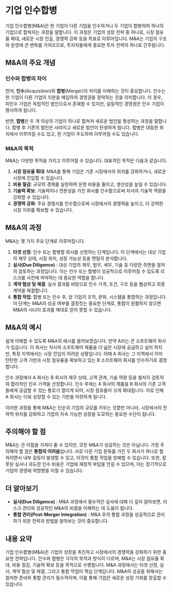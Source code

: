 # 기업 인수합병

기업 인수합병(M&A)은 한 기업이 다른 기업을 인수하거나 두 기업이 합병하여 하나의 기업으로 합쳐지는 과정을 말합니다. 이 과정은 기업의 성장 전략 중 하나로, 시장 점유율 확대, 새로운 시장 진출, 경쟁력 강화 등을 목표로 이루어집니다. M&A는 기업의 구조와 운영에 큰 변화를 가져오므로, 투자자들에게 중요한 투자 전략의 하나로 간주됩니다.

## M&A의 주요 개념

### 인수와 합병의 차이
먼저, **인수**(Acquisition)와 **합병**(Merger)의 차이를 이해하는 것이 중요합니다. 인수는 한 기업이 다른 기업의 지분을 매입하여 경영권을 장악하는 것을 의미합니다. 이 경우, 피인수 기업은 독립적인 법인으로서 존재할 수 있지만, 실질적인 경영권은 인수 기업이 행사하게 됩니다.

반면, **합병**은 두 개 이상의 기업이 하나로 합쳐져 새로운 법인을 형성하는 과정을 말합니다. 합병 후 기존의 법인은 사라지고 새로운 법인이 탄생하게 됩니다. 합병은 대등한 위치에서 이루어질 수도 있고, 한 기업이 주도하여 이루어질 수도 있습니다.

### M&A의 목적
M&A는 다양한 목적을 가지고 이루어질 수 있습니다. 대표적인 목적은 다음과 같습니다.

1. **시장 점유율 확대**: M&A를 통해 기업은 기존 시장에서의 위치를 강화하거나, 새로운 시장에 진입할 수 있습니다.
2. **비용 절감**: 규모의 경제를 실현하여 운영 비용을 줄이고, 생산성을 높일 수 있습니다.
3. **기술력 확보**: 기술력이나 전문성을 가진 회사를 인수함으로써 자사의 기술적 역량을 강화할 수 있습니다.
4. **경쟁력 강화**: 주요 경쟁사를 인수함으로써 시장에서의 경쟁력을 높이고, 더 강력한 시장 지위를 확보할 수 있습니다.

## M&A의 과정

M&A는 몇 가지 주요 단계로 이루어집니다.

1. **타겟 선정**: 인수 또는 합병할 회사를 선정하는 단계입니다. 이 단계에서는 대상 기업의 재무 상태, 시장 위치, 성장 가능성 등을 면밀히 분석합니다.
2. **실사(Due Diligence)** : 대상 기업의 재무, 법무, 세무, 기술 등 다양한 측면을 철저히 검토하는 과정입니다. 이는 인수 또는 합병이 성공적으로 이루어질 수 있도록 리스크를 사전에 파악하는 데 중요한 역할을 합니다.
3. **계약 협상 및 체결**: 실사 결과를 바탕으로 인수 가격, 조건, 구조 등을 협상하고 최종 계약을 체결합니다.
4. **통합 작업**: 합병 또는 인수 후, 양 기업의 조직, 문화, 시스템을 통합하는 과정입니다. 이 단계는 M&A의 성공 여부를 결정짓는 중요한 단계로, 통합이 원활하지 않으면 M&A의 시너지 효과를 제대로 얻지 못할 수 있습니다.

## M&A의 예시

쉽게 이해할 수 있도록 M&A의 예시를 들어보겠습니다. 만약 A라는 큰 소프트웨어 회사가 있습니다. 이 회사는 자사의 소프트웨어 제품을 더 넓은 시장에 공급하고 싶어 하지만, 특정 지역에서는 시장 진입이 어려운 상황입니다. 이때 A 회사는 그 지역에서 이미 탄탄한 고객 기반과 시장 점유율을 확보하고 있는 B 소프트웨어 회사를 인수하기로 결정합니다. 

인수 과정에서 A 회사는 B 회사의 재무 상태, 고객 관계, 기술 역량 등을 철저히 검토하여 합리적인 인수 가격을 산정합니다. 인수 후에는 A 회사의 제품을 B 회사의 기존 고객들에게 공급할 수 있는 통로가 열리게 되어, 시장 점유율이 크게 확대됩니다. 이로 인해 A 회사는 더욱 성장할 수 있는 기반을 마련하게 됩니다.

이러한 과정을 통해 M&A는 단순히 기업의 규모를 키우는 것뿐만 아니라, 시장에서의 전략적 위치를 강화하고 기업의 지속 가능한 성장을 도모하는 중요한 수단이 됩니다.

## 주의해야 할 점

M&A는 큰 이점을 가져다 줄 수 있지만, 모든 M&A가 성공하는 것은 아닙니다. 가장 주의해야 할 점은 **통합의 어려움**입니다. 서로 다른 기업 문화를 가진 두 회사가 하나로 합쳐지면서 내부 갈등이 발생할 수 있고, 이것이 통합 작업을 방해할 수 있습니다. 또한, 잘못된 실사나 과도한 인수 비용은 기업에 재정적 부담을 안길 수 있으며, 이는 장기적으로 기업의 경영에 악영향을 미칠 수 있습니다.

## 더 알아보기

- **실사(Due Diligence)** : M&A 과정에서 필수적인 실사에 대해 더 깊이 알아보면, 리스크 관리와 성공적인 M&A의 비결을 이해하는 데 도움이 됩니다.
- **통합 관리(Post-Merger Integration)** : M&A 후의 통합 과정을 성공적으로 관리하기 위한 전략과 방법을 알아보는 것이 중요합니다.

## 내용 요약

기업 인수합병(M&A)은 기업의 성장을 촉진하고 시장에서의 경쟁력을 강화하기 위한 중요한 전략입니다. 인수와 합병은 각각의 목적과 방식이 다르며, M&A는 시장 점유율 확대, 비용 절감, 기술력 확보 등을 목적으로 수행됩니다. M&A 과정에서는 타겟 선정, 실사, 계약 협상 및 체결, 그리고 통합 작업이 핵심 단계입니다. M&A의 성공을 위해서는 철저한 준비와 통합 관리가 필수적이며, 이를 통해 기업은 새로운 성장 기회를 창출할 수 있습니다.